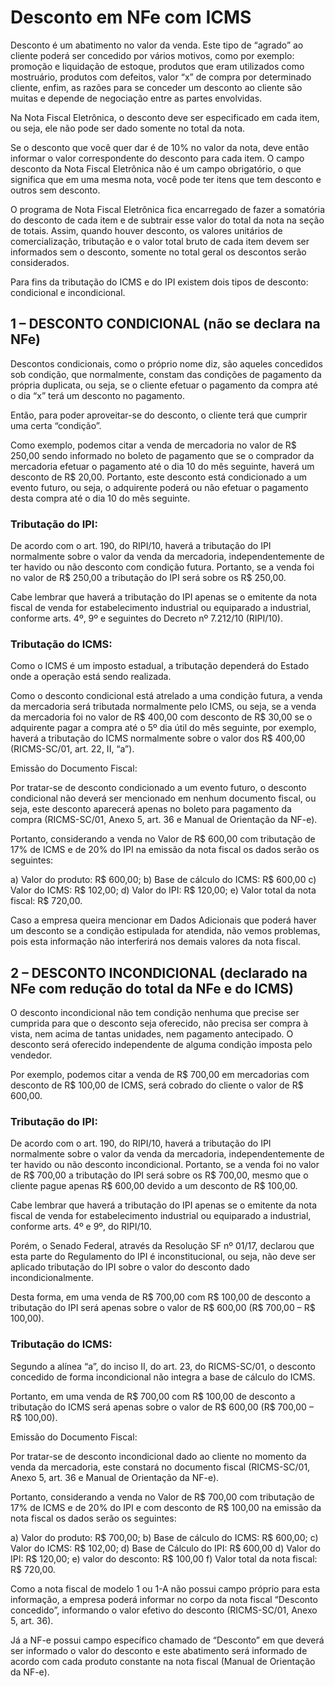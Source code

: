 # Desconto em NFe com ICMS

Desconto é um abatimento no valor da venda. Este tipo de “agrado” ao cliente poderá ser concedido por vários motivos, como por exemplo: promoção e liquidação de estoque, produtos que eram utilizados como mostruário, produtos com defeitos, valor “x” de compra por determinado cliente, enfim, as razões para se conceder um desconto ao cliente são muitas e depende de negociação entre as partes envolvidas.

Na Nota Fiscal Eletrônica, o desconto deve ser especificado em cada item, ou seja, ele não pode ser dado somente no total da nota.

Se o desconto que você quer dar é de 10% no valor da nota, deve então informar o valor correspondente do desconto para cada item. O campo desconto da Nota Fiscal Eletrônica não é um campo obrigatório, o que significa que em uma mesma nota, você pode ter itens que tem desconto e outros sem desconto.

O programa de Nota Fiscal Eletrônica fica encarregado de fazer a somatória do desconto de cada item e de subtrair esse valor do total da nota na seção de totais. Assim, quando houver desconto, os valores unitários de comercialização, tributação e o valor total bruto de cada item devem ser informados sem o desconto, somente no total geral os descontos serão considerados.

Para fins da tributação do ICMS e do IPI existem dois tipos de desconto: condicional e incondicional.

## 1 – DESCONTO CONDICIONAL (não se declara na NFe)

Descontos condicionais, como o próprio nome diz, são aqueles concedidos sob condição, que normalmente, constam das condições de pagamento da própria duplicata, ou seja, se o cliente efetuar o pagamento da compra até o dia “x” terá um desconto no pagamento.

Então, para poder aproveitar-se do desconto, o cliente terá que cumprir uma certa “condição”.

Como exemplo, podemos citar a venda de mercadoria no valor de R$ 250,00 sendo informado no boleto de pagamento que se o comprador da mercadoria efetuar o pagamento até o dia 10 do mês seguinte, haverá um desconto de R$ 20,00. Portanto, este desconto está condicionado a um evento futuro, ou seja, o adquirente poderá ou não efetuar o pagamento desta compra até o dia 10 do mês seguinte.

### Tributação do IPI:

De acordo com o art. 190, do RIPI/10, haverá a tributação do IPI normalmente sobre o valor da venda da mercadoria, independentemente de ter havido ou não desconto com condição futura. Portanto, se a venda foi no valor de R$ 250,00 a tributação do IPI será sobre os R$ 250,00.

Cabe lembrar que haverá a tributação do IPI apenas se o emitente da nota fiscal de venda for estabelecimento industrial ou equiparado a industrial, conforme arts. 4º, 9º e seguintes do Decreto nº 7.212/10 (RIPI/10).

### Tributação do ICMS:

Como o ICMS é um imposto estadual, a tributação dependerá do Estado onde a operação está sendo realizada.

Como o desconto condicional está atrelado a uma condição futura, a venda da mercadoria será tributada normalmente pelo ICMS, ou seja, se a venda da mercadoria foi no valor de R$ 400,00 com desconto de R$ 30,00 se o adquirente pagar a compra até o 5º dia útil do mês seguinte, por exemplo, haverá a tributação do ICMS normalmente sobre o valor dos R$ 400,00 (RICMS-SC/01, art. 22, II, “a”).

Emissão do Documento Fiscal:

Por tratar-se de desconto condicionado a um evento futuro, o desconto condicional não deverá ser mencionado em nenhum documento fiscal, ou seja, este desconto aparecerá apenas no boleto para pagamento da compra (RICMS-SC/01, Anexo 5, art. 36 e Manual de Orientação da NF-e).

Portanto, considerando a venda no Valor de R$ 600,00 com tributação de 17% de ICMS e de 20% do IPI na emissão da nota fiscal os dados serão os seguintes:

a) Valor do produto: R$ 600,00;
b) Base de cálculo do ICMS: R$ 600,00
c) Valor do ICMS: R$ 102,00;
d) Valor do IPI: R$ 120,00;
e) Valor total da nota fiscal: R$ 720,00.

Caso a empresa queira mencionar em Dados Adicionais que poderá haver um desconto se a condição estipulada for atendida, não vemos problemas, pois esta informação não interferirá nos demais valores da nota fiscal.


## 2 – DESCONTO INCONDICIONAL (declarado na NFe com redução do total da NFe e do ICMS)

O desconto incondicional não tem condição nenhuma que precise ser cumprida para que o desconto seja oferecido, não precisa ser compra à vista, nem acima de tantas unidades, nem pagamento antecipado. O desconto será oferecido independente de alguma condição imposta pelo vendedor.

Por exemplo, podemos citar a venda de R$ 700,00 em mercadorias com desconto de R$ 100,00 de ICMS, será cobrado do cliente o valor de R$ 600,00.

### Tributação do IPI:

De acordo com o art. 190, do RIPI/10, haverá a tributação do IPI normalmente sobre o valor da venda da mercadoria, independentemente de ter havido ou não desconto incondicional. Portanto, se a venda foi no valor de R$ 700,00 a tributação do IPI será sobre os R$ 700,00, mesmo que o cliente pague apenas R$ 600,00 devido a um desconto de R$ 100,00.

Cabe lembrar que haverá a tributação do IPI apenas se o emitente da nota fiscal de venda for estabelecimento industrial ou equiparado a industrial, conforme arts. 4º e 9º, do RIPI/10.

Porém, o Senado Federal, através da Resolução SF nº 01/17, declarou que esta parte do Regulamento do IPI é inconstitucional, ou seja, não deve ser aplicado tributação do IPI sobre o valor do desconto dado incondicionalmente.

Desta forma, em uma venda de R$ 700,00 com R$ 100,00 de desconto a tributação do IPI será apenas sobre o valor de R$ 600,00 (R$ 700,00 – R$ 100,00).

### Tributação do ICMS:

Segundo a alínea “a”, do inciso II, do art. 23, do RICMS-SC/01, o desconto concedido de forma incondicional não integra a base de cálculo do ICMS.

Portanto, em uma venda de R$ 700,00 com R$ 100,00 de desconto a tributação do ICMS será apenas sobre o valor de R$ 600,00 (R$ 700,00 – R$ 100,00).

Emissão do Documento Fiscal:

Por tratar-se de desconto incondicional dado ao cliente no momento da venda da mercadoria, este constará no documento fiscal (RICMS-SC/01, Anexo 5, art. 36 e Manual de Orientação da NF-e).

Portanto, considerando a venda no Valor de R$ 700,00 com tributação de 17% de ICMS e de 20% do IPI e com desconto de R$ 100,00 na emissão da nota fiscal os dados serão os seguintes:

a) Valor do produto: R$ 700,00;
b) Base de cálculo do ICMS: R$ 600,00;
c) Valor do ICMS: R$ 102,00;
d) Base de Cálculo do IPI: R$ 600,00
d) Valor do IPI: R$ 120,00;
e) valor do desconto: R$ 100,00
f) Valor total da nota fiscal: R$ 720,00.

Como a nota fiscal de modelo 1 ou 1-A não possui campo próprio para esta informação, a empresa poderá informar no corpo da nota fiscal “Desconto concedido”, informando o valor efetivo do desconto (RICMS-SC/01, Anexo 5, art. 36).

Já a NF-e possui campo específico chamado de “Desconto” em que deverá ser informado o valor do desconto e este abatimento será informado de acordo com cada produto constante na nota fiscal (Manual de Orientação da NF-e).
